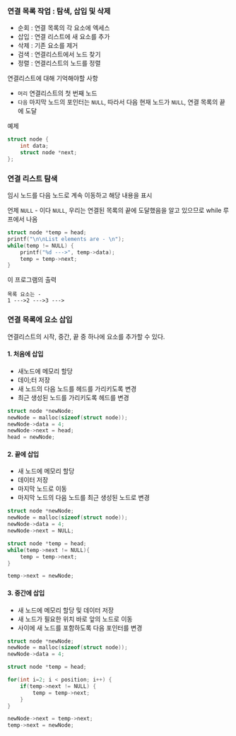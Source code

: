 ### 연결 목록 작업 : 탐색, 삽입 및 삭제
- 순회 : 연결 목록의 각 요소에 엑세스
- 삽입 : 연결 리스트에 새 요소를 추가
- 삭제 : 기존 요소를 제거
- 검색 : 연결리스트에서 노드 찾기
- 정렬 : 연결리스트의 노드를 정렬

연결리스트에 대해 기억해야할 사항
- `머리` 연결리스트의 첫 번째 노드
- `다음` 마지막 노드의 포인터는 `NULL`, 따라서 다음 현재 노드가 `NULL`, 연결 목록의 끝에 도달

예제
```c
struct node {
	int data;
	struct node *next;
};
```

### 연결 리스트 탐색
임시 노드를 다음 노드로 계속 이동하고 해당 내용을 표시 

언제 `NULL` - 이다 `NULL`, 우리는 연결된 목록의 끝에 도달했음을 알고 있으므로 while 루프에서 나옴
```c
struct node *temp = head;
printf("\n\nList elements are - \n");
while(temp != NULL) {
    printf("%d --->", temp->data);
    temp = temp->next;
}
```
이 프로그램의 출력
```
목록 요소는 -  
1 --->2 --->3 --->
```

### 연결 목록에 요소 삽입
연결리스트의 시작, 중간, 끝 중 하나에 요소를 추가할 수 있다.

#### 1. 처음에 삽입
- 새노드에 메모리 할당
- 데이;터 저장
- 새 노드의 다음 노드를 헤드를 가리키도록 변경
- 최근 생성된 노드를 가리키도록 헤드를 변경
```c
struct node *newNode;
newNode = malloc(sizeof(struct node));
newNode->data = 4;
newNode->next = head;
head = newNode;
```

#### 2. 끝에 삽입
- 새 노드에 메모리 할당
- 데이터 저장
- 마지막 노드로 이동
- 마지막 노드의 다음 노드를 최근 생성된 노드로 변경

```c
struct node *newNode;
newNode = malloc(sizeof(struct node));
newNode->data = 4;
newNode->next = NULL;

struct node *temp = head;
while(temp->next != NULL){
    temp = temp->next;
}

temp->next = newNode;
```

#### 3. 중간에 삽입
- 새 노드에 메모리 할당 및 데이터 저장
- 새 노드가 필요한 위치 바로 앞의 노드로 이동
- 사이에 새 노드를 포함하도록 다음 포인터를 변경
```c
struct node *newNode;
newNode = malloc(sizeof(struct node));
newNode->data = 4;

struct node *temp = head;

for(int i=2; i < position; i++) {
    if(temp->next != NULL) {
        temp = temp->next;
    }
}

newNode->next = temp->next;
temp->next = newNode;
```

